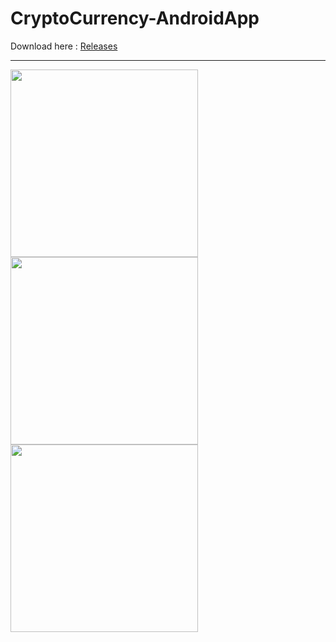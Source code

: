 # CryptoCurrency-AndroidApp

Download here : <a href="https://github.com/jonny22094/CryptoCurrency-AndroidApp/releases">Releases</a>

--------------

<div display="flex">
<img src="https://i.imgur.com/IzxoOml.png" width="300" height="auto" />
<img src="https://i.imgur.com/5H600Ar.png" width="300" height="auto" />
<img src="https://i.imgur.com/i9IwJJ9.png" width="300" height="auto" />
</div>
